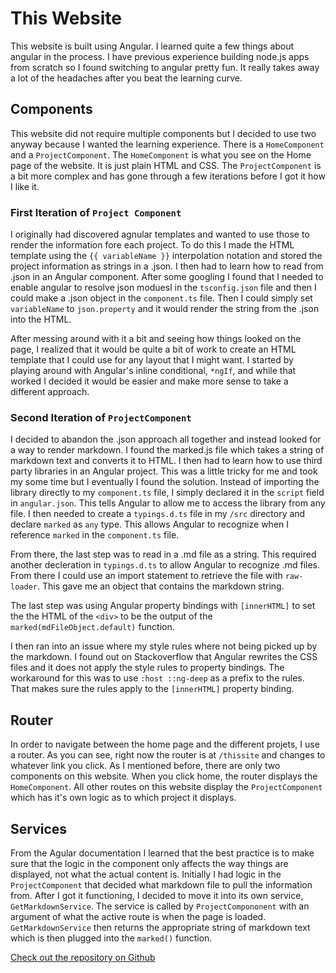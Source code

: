 # This Website
This website is built using Angular. I learned quite a few things about angular
in the process. I have previous experience building node.js apps from scratch so
I found switching to angular pretty fun. It really takes away a lot of the headaches
after you beat the learning curve.

## Components
This website did not require multiple components but I decided to use two anyway
because I wanted the learning experience. There is a `HomeComponent` and a `ProjectComponent`.
The `HomeComponent` is what you see on the Home page of the website. It is just
plain HTML and CSS. The `ProjectComponent` is a bit more complex and has gone through
a few iterations before I got it how I like it.

### First Iteration of `Project Component`
I originally had discovered agnular templates and wanted to use those to render
the information fore each project. To do this I made the HTML template using the
`{{ variableName }}` interpolation notation and stored the project information as
strings in a .json. I then had to learn how to read from .json in an Angular component.
After some googling I found that I needed to enable angular to resolve json moduesl
in the `tsconfig.json` file and then I could make a .json object in the `component.ts`
file. Then I could simply set `variableName` to `json.property` and it would render the
string from the .json into the HTML.

After messing around with it a bit and seeing how things looked on the page, I
realized that it would be quite a bit of work to create an HTML template that I could
use for any layout that I might want. I started by playing around with Angular's
inline conditional, `*ngIf`, and while that worked I decided it would be easier and
make more sense to take a different approach.

### Second Iteration of `ProjectComponent`
I decided to abandon the .json approach all together and instead looked for a way to
render markdown. I found the marked.js file which takes a string of markdown text and
converts it to HTML. I then had to learn how to use third party libraries in an Angular
project. This was a little tricky for me and took my some time but I eventually I found
the solution. Instead of importing the library directly to my `component.ts` file, I
simply declared it in the `script` field in `angular.json`. This tells Angular to allow
me to access the library from any file. I then needed to create a `typings.d.ts` file in my
`/src` directory and declare `marked` as `any` type. This allows Angular to recognize when
I reference `marked` in the `component.ts` file.

From there, the last step was to read in a .md file as a string. This required another
decleration in `typings.d.ts` to allow Angular to recognize .md files. From there I could
use an import statement to retrieve the file with `raw-loader`. This gave me an
object that contains the markdown string.

The last step was using Angular property bindings with `[innerHTML]` to set the
the HTML of the `<div>` to be the output of the `marked(mdFileObject.default)` function.

I then ran into an issue where my style rules where not being picked up by the markdown.
I found out on Stackoverflow that Angular rewrites the CSS files and it does not apply the
style rules to property bindings. The workaround for this was to use `:host ::ng-deep`
as a prefix to the rules. That makes sure the rules apply to the `[innerHTML]` property binding.  

## Router
In order to navigate between the home page and the different projets, I use a router.
As you can see, right now the router is at `/thissite` and changes to whatever link you
click. As I mentioned before, there are only two components on this website. When you click
home, the router displays the `HomeComponent`. All other routes on this website display
the `ProjectComponent` which has it's own logic as to which project it displays.  

## Services
From the Agular documentation I learned that the best practice is to make sure that
the logic in the component only affects the way things are displayed, not what the
actual content is. Initially I had logic in the `ProjectComponent` that decided what
markdown file to pull the information from. After I got it functioning, I decided to
move it into its own service, `GetMarkdownService`. The service is called by `ProjectCompononent`
with an argument of what the active route is when the page is loaded. `GetMarkdownService`
then returns the appropriate string of markdown text which is then plugged into the `marked()`
function.

[Check out the repository on Github](https://github.com/ebweinberger/eliweinbergerwebsite)
